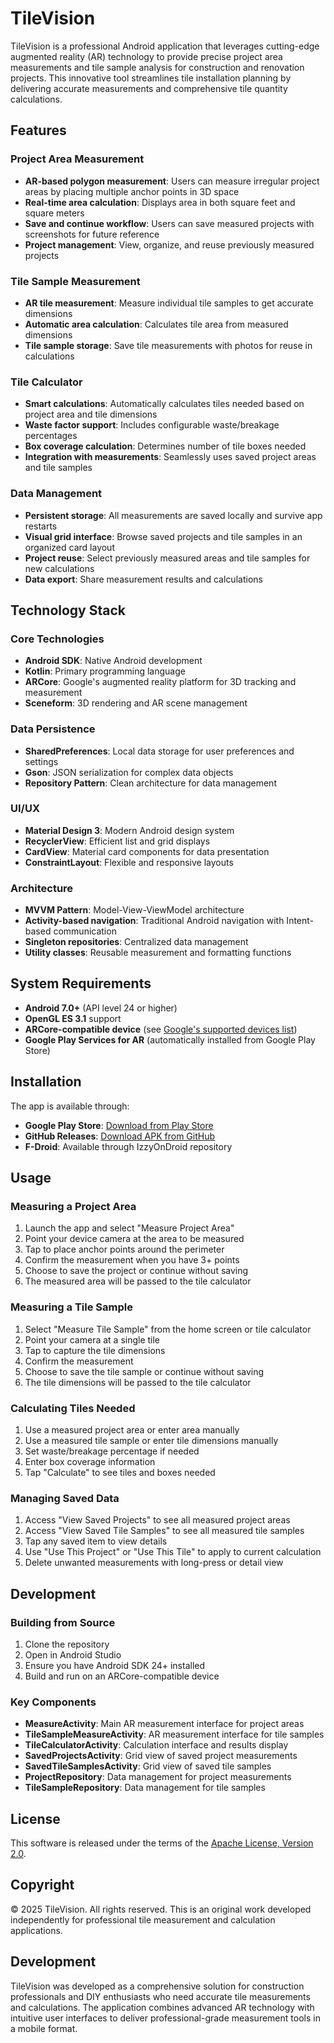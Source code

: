 # TileVision

TileVision is a professional Android application that leverages cutting-edge augmented reality (AR) technology to provide precise project area measurements and tile sample analysis for construction and renovation projects. This innovative tool streamlines tile installation planning by delivering accurate measurements and comprehensive tile quantity calculations.

## Features

### Project Area Measurement
- **AR-based polygon measurement**: Users can measure irregular project areas by placing multiple anchor points in 3D space
- **Real-time area calculation**: Displays area in both square feet and square meters
- **Save and continue workflow**: Users can save measured projects with screenshots for future reference
- **Project management**: View, organize, and reuse previously measured projects

### Tile Sample Measurement
- **AR tile measurement**: Measure individual tile samples to get accurate dimensions
- **Automatic area calculation**: Calculates tile area from measured dimensions
- **Tile sample storage**: Save tile measurements with photos for reuse in calculations

### Tile Calculator
- **Smart calculations**: Automatically calculates tiles needed based on project area and tile dimensions
- **Waste factor support**: Includes configurable waste/breakage percentages
- **Box coverage calculation**: Determines number of tile boxes needed
- **Integration with measurements**: Seamlessly uses saved project areas and tile samples

### Data Management
- **Persistent storage**: All measurements are saved locally and survive app restarts
- **Visual grid interface**: Browse saved projects and tile samples in an organized card layout
- **Project reuse**: Select previously measured areas and tile samples for new calculations
- **Data export**: Share measurement results and calculations

## Technology Stack

### Core Technologies
- **Android SDK**: Native Android development
- **Kotlin**: Primary programming language
- **ARCore**: Google's augmented reality platform for 3D tracking and measurement
- **Sceneform**: 3D rendering and AR scene management

### Data Persistence
- **SharedPreferences**: Local data storage for user preferences and settings
- **Gson**: JSON serialization for complex data objects
- **Repository Pattern**: Clean architecture for data management

### UI/UX
- **Material Design 3**: Modern Android design system
- **RecyclerView**: Efficient list and grid displays
- **CardView**: Material card components for data presentation
- **ConstraintLayout**: Flexible and responsive layouts

### Architecture
- **MVVM Pattern**: Model-View-ViewModel architecture
- **Activity-based navigation**: Traditional Android navigation with Intent-based communication
- **Singleton repositories**: Centralized data management
- **Utility classes**: Reusable measurement and formatting functions

## System Requirements

- **Android 7.0+** (API level 24 or higher)
- **OpenGL ES 3.1** support
- **ARCore-compatible device** (see [Google's supported devices list](https://developers.google.com/ar/devices))
- **Google Play Services for AR** (automatically installed from Google Play Store)

## Installation

The app is available through:
- **Google Play Store**: [Download from Play Store](https://play.google.com/store/apps/details?id=de.westnordost.streetmeasure)
- **GitHub Releases**: [Download APK from GitHub](https://github.com/streetcomplete/StreetMeasure/releases/)
- **F-Droid**: Available through IzzyOnDroid repository

## Usage

### Measuring a Project Area
1. Launch the app and select "Measure Project Area"
2. Point your device camera at the area to be measured
3. Tap to place anchor points around the perimeter
4. Confirm the measurement when you have 3+ points
5. Choose to save the project or continue without saving
6. The measured area will be passed to the tile calculator

### Measuring a Tile Sample
1. Select "Measure Tile Sample" from the home screen or tile calculator
2. Point your camera at a single tile
3. Tap to capture the tile dimensions
4. Confirm the measurement
5. Choose to save the tile sample or continue without saving
6. The tile dimensions will be passed to the tile calculator

### Calculating Tiles Needed
1. Use a measured project area or enter area manually
2. Use a measured tile sample or enter tile dimensions manually
3. Set waste/breakage percentage if needed
4. Enter box coverage information
5. Tap "Calculate" to see tiles and boxes needed

### Managing Saved Data
1. Access "View Saved Projects" to see all measured project areas
2. Access "View Saved Tile Samples" to see all measured tile samples
3. Tap any saved item to view details
4. Use "Use This Project" or "Use This Tile" to apply to current calculation
5. Delete unwanted measurements with long-press or detail view

## Development

### Building from Source
1. Clone the repository
2. Open in Android Studio
3. Ensure you have Android SDK 24+ installed
4. Build and run on an ARCore-compatible device

### Key Components
- **MeasureActivity**: Main AR measurement interface for project areas
- **TileSampleMeasureActivity**: AR measurement interface for tile samples
- **TileCalculatorActivity**: Calculation interface and results display
- **SavedProjectsActivity**: Grid view of saved project measurements
- **SavedTileSamplesActivity**: Grid view of saved tile samples
- **ProjectRepository**: Data management for project measurements
- **TileSampleRepository**: Data management for tile samples

## License

This software is released under the terms of the [Apache License, Version 2.0](https://www.apache.org/licenses/LICENSE-2.0).

## Copyright

© 2025 TileVision. All rights reserved. This is an original work developed independently for professional tile measurement and calculation applications.

## Development

TileVision was developed as a comprehensive solution for construction professionals and DIY enthusiasts who need accurate tile measurements and calculations. The application combines advanced AR technology with intuitive user interfaces to deliver professional-grade measurement tools in a mobile format.